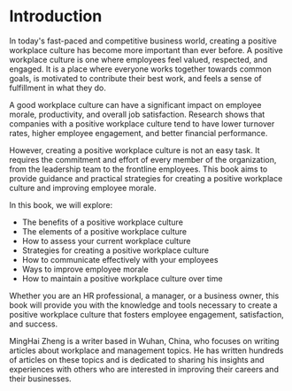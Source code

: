 # Introduction

In today's fast-paced and competitive business world, creating a positive workplace culture has become more important than ever before. A positive workplace culture is one where employees feel valued, respected, and engaged. It is a place where everyone works together towards common goals, is motivated to contribute their best work, and feels a sense of fulfillment in what they do.

A good workplace culture can have a significant impact on employee morale, productivity, and overall job satisfaction. Research shows that companies with a positive workplace culture tend to have lower turnover rates, higher employee engagement, and better financial performance.

However, creating a positive workplace culture is not an easy task. It requires the commitment and effort of every member of the organization, from the leadership team to the frontline employees. This book aims to provide guidance and practical strategies for creating a positive workplace culture and improving employee morale.

In this book, we will explore:

* The benefits of a positive workplace culture
* The elements of a positive workplace culture
* How to assess your current workplace culture
* Strategies for creating a positive workplace culture
* How to communicate effectively with your employees
* Ways to improve employee morale
* How to maintain a positive workplace culture over time

Whether you are an HR professional, a manager, or a business owner, this book will provide you with the knowledge and tools necessary to create a positive workplace culture that fosters employee engagement, satisfaction, and success.

MingHai Zheng is a writer based in Wuhan, China, who focuses on writing articles about workplace and management topics. He has written hundreds of articles on these topics and is dedicated to sharing his insights and experiences with others who are interested in improving their careers and their businesses.
